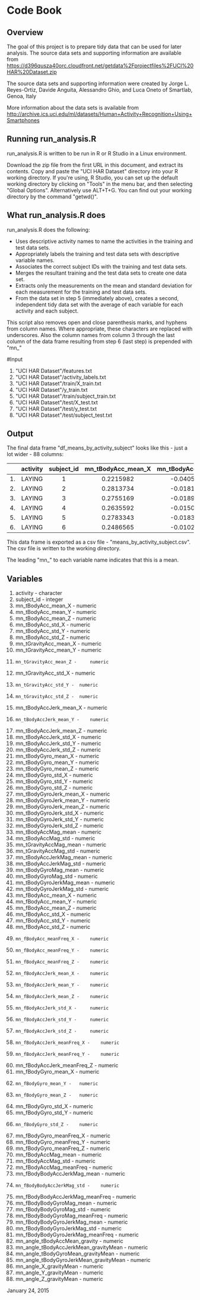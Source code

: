 # Code Book

## Overview
The goal of this project is to prepare tidy data that can be used for later analysis. The source data sets and supporting information are available from https://d396qusza40orc.cloudfront.net/getdata%2Fprojectfiles%2FUCI%20HAR%20Dataset.zip 

The source data sets and supporting information were created by Jorge L. Reyes-Ortiz, Davide Anguita, Alessandro Ghio, and Luca Oneto of Smartlab, Genoa, Italy

More information about the data sets is available from http://archive.ics.uci.edu/ml/datasets/Human+Activity+Recognition+Using+Smartphones

## Running run_analysis.R

run_analysis.R is written to be run in R or R Studio in a Linux environment.

Download the zip file from the first URL in this document, and extract its contents. Copy and paste the "UCI HAR Dataset" directory into your R working directory. 
If you're using, R Studio, you can set up the default working directory by clicking on "Tools" in the menu bar, and then selecting "Global Options". Alternatively use ALT+T+G.
You can find out your working directory by the command "getwd()".


## What run_analysis.R does

run_analysis.R does the following:
* Uses descriptive activity names to name the activities in the training and test data sets.
* Appropriately labels the training and test data sets with descriptive variable names.
* Associates the correct subject IDs with the training and test data sets.
* Merges the resultant training and the test data sets to create one data set. 
* Extracts only the measurements on the mean and standard deviation for each measurement for the training and test data sets.
* From the data set in step 5 (immediately above), creates a second, independent tidy data set with the average of each variable for each activity and each subject.

This script also removes open and close parenthesis marks, and hyphens from column names. Where appropriate, these characters are replaced with underscores. Also the column names from column 3 through the last column of the data frame resulting from step 6 (last step) is prepended with "mn_"

#Input

1. "UCI HAR Dataset"/features.txt
2. "UCI HAR Dataset"/activity_labels.txt
3. "UCI HAR Dataset"/train/X_train.txt
4. "UCI HAR Dataset"/y_train.txt
5. "UCI HAR Dataset"/train/subject_train.txt
6. "UCI HAR Dataset"/test/X_test.txt
7. "UCI HAR Dataset"/test/y_test.txt
8. "UCI HAR Dataset"/test/subject_test.txt

## Output

The final data frame "df_means_by_activity_subject" looks like this - just a lot wider - 88 columns:

|    | activity | subject_id |  mn_tBodyAcc_mean_X | mn_tBodyAcc_mean_Y | mn_tBodyAcc_mean_Z | mn_tBodyAcc_std_X |
|:--:|:--------:|:----------:|:-------------------:|:------------------:|:------------------:|:-----------------:|
| 1. |  LAYING  |      1     |   0.2215982         | -0.04051395        | -0.1132036         | -0.9280565        |
| 2. |  LAYING  |      2     |   0.2813734         | -0.01815874        | -0.1072456         | -0.9740595        | 
| 3. |  LAYING  |      3     |   0.2755169         | -0.01895568        | -0.1013005         | -0.9827766        |
| 4. |  LAYING  |      4     |   0.2635592         | -0.01500318        | -0.1106882         | -0.9541937        |
| 5. |  LAYING  |      5     |   0.2783343         | -0.01830421        | -0.1079376         | -0.9659345        | 
| 6. |  LAYING  |      6     |   0.2486565         | -0.01025292        | -0.1331196         | -0.9340494        |

This data frame is exported as a csv file - "means_by_activity_subject.csv". The csv file is written to the working directory.

The leading "mn_" to each variable name indicates that this is a mean.

## Variables
1.	activity - 	character
2.	subject_id - 	integer
3.	mn_tBodyAcc_mean_X - 	numeric
4.	mn_tBodyAcc_mean_Y - 	numeric
5.	mn_tBodyAcc_mean_Z - 	numeric
6. 	mn_tBodyAcc_std_X - 	numeric
7. 	mn_tBodyAcc_std_Y - 	numeric
8.	mn_tBodyAcc_std_Z - 	numeric
9.	mn_tGravityAcc_mean_X - 	numeric
10.	mn_tGravityAcc_mean_Y - 	numeric
11. 	mn_tGravityAcc_mean_Z - 	numeric
12.	mn_tGravityAcc_std_X - 	numeric
13. 	mn_tGravityAcc_std_Y - 	numeric
14. 	mn_tGravityAcc_std_Z -	numeric
15.	mn_tBodyAccJerk_mean_X - 	numeric
16. 	mn_tBodyAccJerk_mean_Y - 	numeric
17.	mn_tBodyAccJerk_mean_Z - 	numeric
18.	mn_tBodyAccJerk_std_X - 	numeric
19.	mn_tBodyAccJerk_std_Y - 	numeric
20.	mn_tBodyAccJerk_std_Z -  	numeric
21.	mn_tBodyGyro_mean_X - 	numeric
22.	mn_tBodyGyro_mean_Y - 	numeric
23.	mn_tBodyGyro_mean_Z - 	numeric
24.	mn_tBodyGyro_std_X - 	numeric
25.	mn_tBodyGyro_std_Y - 	numeric
26.	mn_tBodyGyro_std_Z - 	numeric
27.	mn_tBodyGyroJerk_mean_X - 	numeric
28.	mn_tBodyGyroJerk_mean_Y - 	numeric
29.	mn_tBodyGyroJerk_mean_Z - 	numeric
30.	mn_tBodyGyroJerk_std_X - 	numeric
31.	mn_tBodyGyroJerk_std_Y - 	numeric
32.	mn_tBodyGyroJerk_std_Z - 	numeric
33.	mn_tBodyAccMag_mean - 	numeric
34.	mn_tBodyAccMag_std - 	numeric
35.	mn_tGravityAccMag_mean - 	numeric
36.	mn_tGravityAccMag_std - 	numeric
37.	mn_tBodyAccJerkMag_mean - 	numeric
38.	mn_tBodyAccJerkMag_std - 	numeric
39.	mn_tBodyGyroMag_mean - 	numeric
40.	mn_tBodyGyroMag_std - 	numeric
41.	mn_tBodyGyroJerkMag_mean - 	numeric
42.	mn_tBodyGyroJerkMag_std - 	numeric
43.	mn_fBodyAcc_mean_X - 	numeric
44.	mn_fBodyAcc_mean_Y - 	numeric
45.	mn_fBodyAcc_mean_Z - 	numeric
46.	mn_fBodyAcc_std_X - 	numeric
47.	mn_fBodyAcc_std_Y - 	numeric
48.	mn_fBodyAcc_std_Z - 	numeric
49. 	mn_fBodyAcc_meanFreq_X - 	numeric
50. 	mn_fBodyAcc_meanFreq_Y - 	numeric
51. 	mn_fBodyAcc_meanFreq_Z - 	numeric
52. 	mn_fBodyAccJerk_mean_X - 	numeric
53. 	mn_fBodyAccJerk_mean_Y - 	numeric
54. 	mn_fBodyAccJerk_mean_Z - 	numeric
55. 	mn_fBodyAccJerk_std_X - 	numeric
56. 	mn_fBodyAccJerk_std_Y - 	numeric
57. 	mn_fBodyAccJerk_std_Z - 	numeric
58. 	mn_fBodyAccJerk_meanFreq_X - 	numeric
59. 	mn_fBodyAccJerk_meanFreq_Y - 	numeric
60.	mn_fBodyAccJerk_meanFreq_Z - 	numeric
61.	mn_fBodyGyro_mean_X - 	numeric
62. 	mn_fBodyGyro_mean_Y - 	numeric
63. 	mn_fBodyGyro_mean_Z - 	numeric
64.	mn_fBodyGyro_std_X - 	numeric
65.	mn_fBodyGyro_std_Y - 	numeric
66. 	mn_fBodyGyro_std_Z - 	numeric
67.	mn_fBodyGyro_meanFreq_X - 	numeric
68.	mn_fBodyGyro_meanFreq_Y - 	numeric
69.	mn_fBodyGyro_meanFreq_Z - 	numeric
70.	mn_fBodyAccMag_mean - 	numeric
71.	mn_fBodyAccMag_std - 	numeric
72.	mn_fBodyAccMag_meanFreq - 	numeric
73.	mn_fBodyBodyAccJerkMag_mean - 	numeric
74. 	mn_fBodyBodyAccJerkMag_std - 	numeric
75.	mn_fBodyBodyAccJerkMag_meanFreq - 	numeric
76.	mn_fBodyBodyGyroMag_mean - 	numeric
77.	mn_fBodyBodyGyroMag_std - 	numeric
78.	mn_fBodyBodyGyroMag_meanFreq - 	numeric
79.	mn_fBodyBodyGyroJerkMag_mean - 	numeric
80.	mn_fBodyBodyGyroJerkMag_std - 	numeric
81.	mn_fBodyBodyGyroJerkMag_meanFreq - 	numeric
82.	mn_angle_tBodyAccMean_gravity - 	numeric
83.	mn_angle_tBodyAccJerkMean_gravityMean - 	numeric
84.	mn_angle_tBodyGyroMean_gravityMean - 	numeric
85.	mn_angle_tBodyGyroJerkMean_gravityMean - 	numeric
86.	mn_angle_X_gravityMean - 	numeric
87.	mn_angle_Y_gravityMean - 	numeric
88.	mn_angle_Z_gravityMean - 	numeric

January 24, 2015
